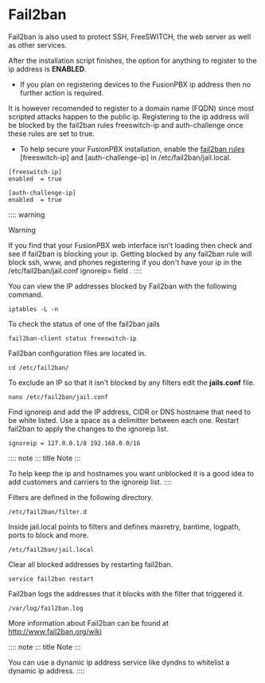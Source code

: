 # Fail2ban

Fail2ban is also used to protect SSH, FreeSWITCH, the web server as well
as other services.

After the installation script finishes, the option for anything to
register to the ip address is **ENABLED**.

-   If you plan on registering devices to the FusionPBX ip address then
    no further action is required.

It is however recomended to register to a domain name (FQDN) since most
scripted attacks happen to the public ip. Registering to the ip address
will be blocked by the fail2ban rules freeswitch-ip and auth-challenge
once these rules are set to true.

-   To help secure your FusionPBX installation, enable the [fail2ban
    rules](http://docs.fusionpbx.com/en/latest/firewall/fail2ban.html)
    \[freeswitch-ip\] and \[auth-challenge-ip\] in
    /etc/fail2ban/jail.local.

<!-- -->

    [freeswitch-ip]
    enabled  = true

    [auth-challenge-ip]
    enabled  = true 

:::: warning
<p class="admonition-title">Warning</p>

If you find that your FusionPBX web interface isn\'t loading then check
and see if fail2ban is blocking your ip. Getting blocked by any fail2ban
rule will block ssh, www, and phones registering if you don\'t have your
ip in the /etc/fail2ban/jail.conf ignoreip= field .
::::

You can view the IP addresses blocked by Fail2ban with the following
command.

    iptables -L -n

To check the status of one of the fail2ban jails

    fail2ban-client status freeswitch-ip

Fail2ban configuration files are located in.

    cd /etc/fail2ban/

To exclude an IP so that it isn\'t blocked by any filters edit the
**jails.conf** file.

    nano /etc/fail2ban/jail.conf

Find ignoreip and add the IP address, CIDR or DNS hostname that need to
be white listed. Use a space as a delimitter between each one. Restart
fail2ban to apply the changes to the ignoreip list.

    ignoreip = 127.0.0.1/8 192.168.0.0/16

:::: note
::: title
Note
:::

To help keep the ip and hostnames you want unblocked it is a good idea
to add customers and carriers to the ignoreip list.
::::

Filters are defined in the following directory.

    /etc/fail2ban/filter.d

Inside jail.local points to filters and defines maxretry, bantime,
logpath, ports to block and more.

    /etc/fail2ban/jail.local

Clear all blocked addresses by restarting fail2ban.

    service fail2ban restart

Fail2ban logs the addresses that it blocks with the filter that
triggered it.

    /var/log/fail2ban.log

More information about Fail2ban can be found at
<http://www.fail2ban.org/wiki>

:::: note
::: title
Note
:::

You can use a dynamic ip address service like dyndns to whitelist a
dynamic ip address.
::::
